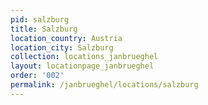 ```yaml
---
pid: salzburg
title: Salzburg
location_country: Austria
location_city: Salzburg
collection: locations_janbrueghel
layout: locationpage_janbrueghel
order: '002'
permalink: /janbrueghel/locations/salzburg
---
```

